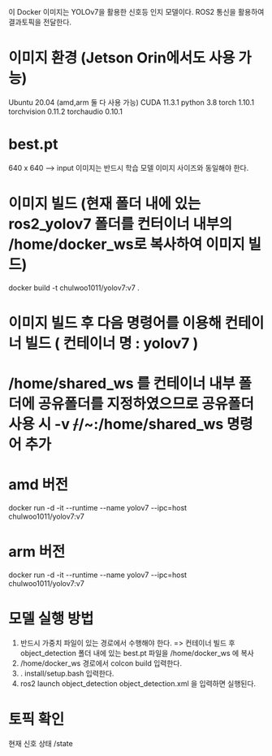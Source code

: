 이 Docker 이미지는 YOLOv7을 활용한 신호등 인지 모델이다. ROS2 통신을 활용하여 결과토픽을 전달한다.

# 이미지 환경 (Jetson Orin에서도 사용 가능)
Ubuntu 20.04 (amd,arm 둘 다 사용 가능)
CUDA 11.3.1
python 3.8
torch 1.10.1
torchvision 0.11.2
torchaudio 0.10.1

# best.pt
640 x 640 --> input 이미지는 반드시 학습 모델 이미지 사이즈와 동일해야 한다.




# 이미지 빌드 (현재 폴더 내에 있는 ros2_yolov7 폴더를 컨터이너 내부의 /home/docker_ws로 복사하여 이미지 빌드)
docker build -t chulwoo1011/yolov7:v7 .


# 이미지 빌드 후 다음 명령어를 이용해 컨테이너 빌드 ( 컨테이너 명 : yolov7 )
# /home/shared_ws 를 컨테이너 내부 폴더에 공유폴더를 지정하였으므로 공유폴더 사용 시 -v ~~/~~/~:/home/shared_ws 명령어 추가
# amd 버전
docker run -d -it --runtime --name yolov7 --ipc=host chulwoo1011/yolov7:v7
# arm 버전
docker run -d -it --runtime --name yolov7 --ipc=host chulwoo1011/yolov7:v7


# 모델 실행 방법
1. 반드시 가중치 파일이 있는 경로에서 수행해야 한다.
=> 컨테이너 빌드 후 object_detection 폴더 내에 있는 best.pt 파일을 /home/docker_ws 에 복사
2. /home/docker_ws 경로에서 colcon build 입력한다.
3. . install/setup.bash 입력한다.
4. ros2 launch object_detection object_detection.xml 을 입력하면 실행된다.

# 토픽 확인
현재 신호 상태
/state
